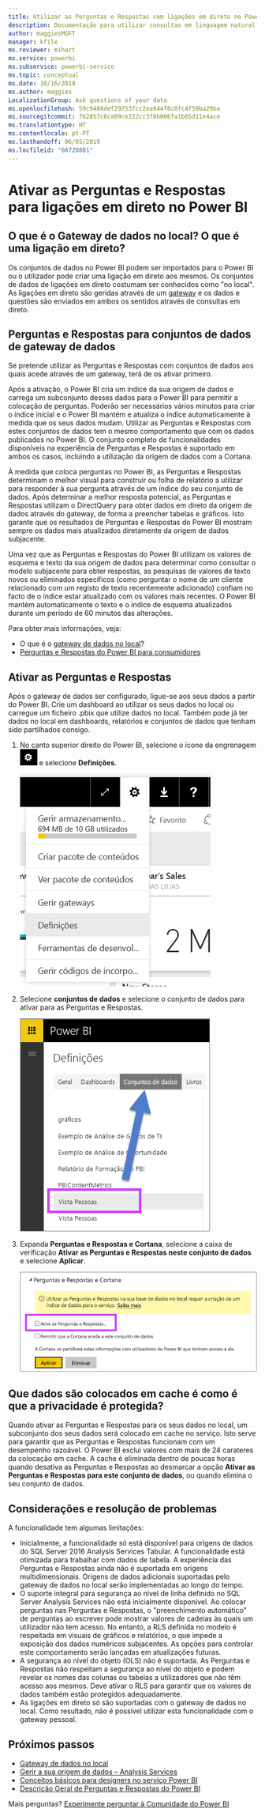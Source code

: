 ```yaml
---
title: Utilizar as Perguntas e Respostas com ligações em direto no Power BI
description: Documentação para utilizar consultas em linguagem natural de Perguntas e Respostas do Power BI com ligações em direto a dados do Analysis Services e ao gateway de dados no local.
author: maggiesMSFT
manager: kfile
ms.reviewer: mihart
ms.service: powerbi
ms.subservice: powerbi-service
ms.topic: conceptual
ms.date: 10/16/2018
ms.author: maggies
LocalizationGroup: Ask questions of your data
ms.openlocfilehash: 59c9488def297537cc2ea944f6c0fc4f59ba29ba
ms.sourcegitcommit: 762857c8ca09ce222cc3f8b006fa1b65d11e4ace
ms.translationtype: HT
ms.contentlocale: pt-PT
ms.lasthandoff: 06/05/2019
ms.locfileid: "66720881"
---
```

# <a name="enable-qa-for-live-connections-in-power-bi"></a>Ativar as Perguntas e Respostas para ligações em direto no Power BI
## <a name="what-is-the-on-premises-data-gateway--what-is-a-live-connection"></a>O que é o Gateway de dados no local?  O que é uma ligação em direto?
Os conjuntos de dados no Power BI podem ser importados para o Power BI ou o utilizador pode criar uma ligação em direto aos mesmos. Os conjuntos de dados de ligações em direto costumam ser conhecidos como "no local". As ligações em direto são geridas através de um [gateway](service-gateway-onprem.md) e os dados e questões são enviados em ambos os sentidos através de consultas em direto.

## <a name="qa-for-on-premises-data-gateway-datasets"></a>Perguntas e Respostas para conjuntos de dados de gateway de dados
Se pretende utilizar as Perguntas e Respostas com conjuntos de dados aos quais acede através de um gateway, terá de os ativar primeiro.

Após a ativação, o Power BI cria um índice da sua origem de dados e carrega um subconjunto desses dados para o Power BI para permitir a colocação de perguntas. Poderão ser necessários vários minutos para criar o índice inicial e o Power BI mantém e atualiza o índice automaticamente à medida que os seus dados mudam. Utilizar as Perguntas e Respostas com estes conjuntos de dados tem o mesmo comportamento que com os dados publicados no Power BI. O conjunto completo de funcionalidades disponíveis na experiência de Perguntas e Respostas é suportado em ambos os casos, incluindo a utilização da origem de dados com a Cortana.

À medida que coloca perguntas no Power BI, as Perguntas e Respostas determinam o melhor visual para construir ou folha de relatório a utilizar para responder à sua pergunta através de um índice do seu conjunto de dados. Após determinar a melhor resposta potencial, as Perguntas e Respostas utilizam o DirectQuery para obter dados em direto da origem de dados através do gateway, de forma a preencher tabelas e gráficos. Isto garante que os resultados de Perguntas e Respostas do Power BI mostram sempre os dados mais atualizados diretamente da origem de dados subjacente.

Uma vez que as Perguntas e Respostas do Power BI utilizam os valores de esquema e texto da sua origem de dados para determinar como consultar o modelo subjacente para obter respostas, as pesquisas de valores de texto novos ou eliminados específicos (como perguntar o nome de um cliente relacionado com um registo de texto recentemente adicionado) confiam no facto de o índice estar atualizado com os valores mais recentes. O Power BI mantém automaticamente o texto e o índice de esquema atualizados durante um período de 60 minutos das alterações.

Para obter mais informações, veja:

* O que é o [gateway de dados no local](service-gateway-onprem.md)?
* [Perguntas e Respostas do Power BI para consumidores](consumer/end-user-q-and-a.md)

## <a name="enable-qa"></a>Ativar as Perguntas e Respostas
Após o gateway de dados ser configurado, ligue-se aos seus dados a partir do Power BI.  Crie um dashboard ao utilizar os seus dados no local ou carregue um ficheiro .pbix que utilize dados no local.  Também pode já ter dados no local em dashboards, relatórios e conjuntos de dados que tenham sido partilhados consigo.

1. No canto superior direito do Power BI, selecione o ícone da engrenagem ![Ícone de engrenagem](media/service-q-and-a-direct-query/power-bi-cog.png) e selecione **Definições**.
   
   ![Menu Definições](media/service-q-and-a-direct-query/powerbi-settings.png)
2. Selecione **conjuntos de dados** e selecione o conjunto de dados para ativar para as Perguntas e Respostas.
   
   ![Ecrã Conjuntos de dados do menu Definições](media/service-q-and-a-direct-query/power-bi-q-and-a-settings.png)
3. Expanda **Perguntas e Respostas e Cortana**, selecione a caixa de verificação **Ativar as Perguntas e Respostas neste conjunto de dados** e selecione **Aplicar**.
   
    ![Área Perguntas e Respostas expandida](media/service-q-and-a-direct-query/power-bi-q-and-a-directquery.png)

## <a name="what-data-is-cached-and-how-is-privacy-protected"></a>Que dados são colocados em cache é como é que a privacidade é protegida?
Quando ativar as Perguntas e Respostas para os seus dados no local, um subconjunto dos seus dados será colocado em cache no serviço. Isto serve para garantir que as Perguntas e Respostas funcionam com um desempenho razoável. O Power BI exclui valores com mais de 24 carateres da colocação em cache. A cache é eliminada dentro de poucas horas quando desativa as Perguntas e Respostas ao desmarcar a opção **Ativar as Perguntas e Respostas para este conjunto de dados**, ou quando elimina o seu conjunto de dados.

## <a name="considerations-and-troubleshooting"></a>Considerações e resolução de problemas
A funcionalidade tem algumas limitações:

* Inicialmente, a funcionalidade só está disponível para origens de dados do SQL Server 2016 Analysis Services Tabular. A funcionalidade está otimizada para trabalhar com dados de tabela. A experiência das Perguntas e Respostas ainda não é suportada em origens multidimensionais. Origens de dados adicionais suportadas pelo gateway de dados no local serão implementadas ao longo do tempo.
* O suporte integral para segurança ao nível de linha definido no SQL Server Analysis Services não está inicialmente disponível. Ao colocar perguntas nas Perguntas e Respostas, o "preenchimento automático" de perguntas ao escrever pode mostrar valores de cadeias às quais um utilizador não tem acesso. No entanto, a RLS definida no modelo é respeitada em visuais de gráficos e relatórios, o que impede a exposição dos dados numéricos subjacentes. As opções para controlar este comportamento serão lançadas em atualizações futuras.
* A segurança ao nível do objeto (OLS) não é suportada. As Perguntas e Respostas não respeitam a segurança ao nível do objeto e podem revelar os nomes das colunas ou tabelas a utilizadores que não têm acesso aos mesmos. Deve ativar o RLS para garantir que os valores de dados também estão protegidos adequadamente. 
* As ligações em direto só são suportadas com o gateway de dados no local. Como resultado, não é possível utilizar esta funcionalidade com o gateway pessoal.

## <a name="next-steps"></a>Próximos passos

- [Gateway de dados no local](service-gateway-onprem.md)  
- [Gerir a sua origem de dados – Analysis Services](service-gateway-enterprise-manage-ssas.md)  
- [Conceitos básicos para designers no serviço Power BI](service-basic-concepts.md)  
- [Descrição Geral de Perguntas e Respostas do Power BI](consumer/end-user-q-and-a.md)  

Mais perguntas? [Experimente perguntar à Comunidade do Power BI](http://community.powerbi.com/)

